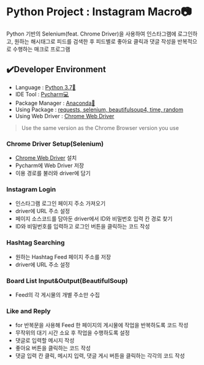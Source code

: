 # Python Project : Instagram Macro:camera:
Python 기반의 Selenium(feat. Chrome Driver)을 사용하여 인스타그램에 로그인하고, 원하는 해시태그로 피드를 검색한 후 피드별로 좋아요 클릭과 댓글 작성을 반복적으로 수행하는 매크로 프로그램

## :heavy_check_mark:Developer Environment
  - Language : [Python 3.7:crocodile:](https://www.python.org/)
  - IDE Tool : [Pycharm:computer:](https://www.jetbrains.com/ko-kr/pycharm/)
  - Package Manager : [Anaconda:snake:](https://www.anaconda.com/)
  - Using Package : [requests, selenium, beautifulsoup4, time, random](https://www.anaconda.com/library)
  - Using Web Driver : [Chrome Web Driver](https://chromedriver.chromium.org/downloads)
  > Use the same version as the Chrome Browser version you use

### Chrome Driver Setup(Selenium)
  - [Chrome Web Driver](https://chromedriver.chromium.org/downloads) 설치
  - Pycharm에 Web Driver 저장
  - 이용 경로를 불러와 driver에 담기
  
### Instagram Login
  - 인스타그램 로그인 페이지 주소 가져오기
  - driver에 URL 주소 설정
  - 페이지 소스코드를 담아둔 driver에서 ID와 비밀번호 입력 칸 경로 찾기
  - ID와 비밀번호를 입력하고 로그인 버튼을 클릭하는 코드 작성
  
### Hashtag Searching
  - 원하는 Hashtag Feed 페이지 주소를 저장
  - driver에 URL 주소 설정

### Board List Input&Output(BeautifulSoup)
  - Feed의 각 게시물의 개별 주소만 수집

### Like and Reply
  - for 반복문을 사용해 Feed 한 페이지의 게시물에 작업을 반복하도록 코드 작성
  - 무작위의 대기 시간 소요 후 작업을 수행하도록 설정
  - 댓글로 입력할 메시지 작성
  - 좋아요 버튼을 클릭하는 코드 작성
  - 댓글 입력 칸 클릭, 메시지 입력, 댓글 게시 버튼을 클릭하는 각각의 코드 작성
